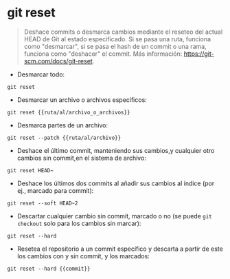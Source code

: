 # git reset

> Deshace commits o desmarca cambios mediante el reseteo del actual HEAD de Git al estado especificado.
> Si se pasa una ruta, funciona como "desmarcar", si se pasa el hash de un commit o una rama, funciona como "deshacer" el commit.
> Más información: <https://git-scm.com/docs/git-reset>.

- Desmarcar todo:

`git reset`

- Desmarcar un archivo o archivos específicos:

`git reset {{ruta/al/archivo_o_archivos}}`

- Desmarca partes de un archivo:

`git reset --patch {{ruta/al/archivo}}`

- Deshace el último commit, manteniendo sus cambios,y cualquier otro cambios sin commit,en el sistema de archivo:

`git reset HEAD~`

- Deshace los últimos dos commits al añadir sus cambios al índice (por ej., marcado para commit):

`git reset --soft HEAD~2`

- Descartar cualquier cambio sin commit, marcado o no (se puede `git checkout` solo para los cambios sin marcar):

`git reset --hard`

- Resetea el repositorio a un commit específico y descarta a partir de este los cambios con y sin commit, y los marcados:

`git reset --hard {{commit}}`
